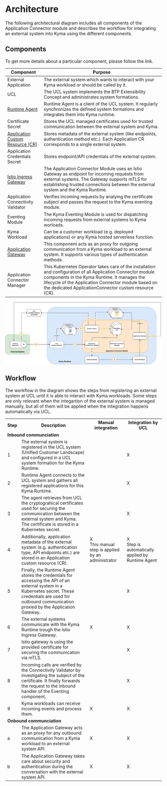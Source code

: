 
# Architecture

The following architectural diagram includes all components of the Application Connector module and describes the workflow for integrating an external system into Kyma using the different components.


## Components

To get more details about a particular component, please follow the link.

|Component|Purpose|
|--|--|
|External Application|The external system which wants to interact with your Kyma workload or should be called by it.|
|UCL|The UCL system implements the BTP Extensibility Concept and administrates system formations.|
|[Runtime Agent](./technical-reference/runtime-agent/README.md)|Runtime Agent is a client of the UCL system. It regularly synchronizes the defined system formations and integrates them into Kyma runtime.|
|Certificate Secret|Stores the UCL managed certificates used for trusted communication between the external system and Kyma.|
|[Application Custom Resource (CR)](./resources/04-10-application.md)|Stores metadata of the external system (like endpoints, authentication method etc.). Each Application CR corresponds to a single external system.|
|Application Credentials Secret|Stores endpoint/API credentials of the external system.|
|[Istio Ingress Gateway](./technical-reference/02-10-istio-gateway.md)|The Application Connector Module uses an Istio Gateway as endpoint for incoming requests from external systems. The Gateway supports mTLS for establishing trusted connections between the external system and the Kyma Runtime.|
|Application Connectivity Validator|Verifies incoming requests by analying the certificate subject and passes the request to the Kyma eventing module.|
|Eventing Module|The Kyma Eventing Module is used for dispatching incoming requests from external systems to Kyma worloads.|
|Kyma Workload|Can be a customer workload (e.g. deployed applications) or any Kyma hosted serverless function.|
|[Application Gateway](./technical-reference/02-20-application-gateway.md)|This component acts as an proxy for outgoing communication from a Kyma workload to an external system. It supports various types of authentication methods.|
|Application Connector Manager|This Kubernetes Operator takes care of the installation and configuration of all Application Connector module components in the Kyma Runtime. It manages the lifecycle of the Application Connector module based on the dedicated ApplicationConnector custom resource (CR).|


![Application Connector Architecture](./assets/ac-architecture.png)


## Workflow

The workflow in the diagram shows the steps from registering an external system at UCL until it is able to interact with Kyma workloads. Some steps are only relevant when the integartion of the external system is managed manually, but all of them will be applied when the integration happens automatically via UCL.

<table>
    <tr>
        <th>Step</th>
        <th>Description</th>
        <th>Manual integration</th>
        <th>Integration by UCL</th>
    </tr>
    <tr>
        <td colspan="4"><strong>Inbound communciation</strong></td>
    </tr>
    <tr>
        <td>1</td>
        <td>The external system is registered in the UCL system (Unified Customer Landscape) and configured in a UCL system formation for the Kyma Runtime.</td>
        <td></td>
        <td>X</td>
    </tr>
    <tr>
        <td>2</td>
        <td>Runtime Agent connects to the UCL system and gathers all registered applications for this Kyma Runtime.</td>
        <td></td>
        <td>X</td>
    </tr>
    <tr>
        <td>3</td>
        <td>The agent retrieves from UCL the cryptograhical certificates used for securing the communication between the external system and Kyma. The certificate is stored in a Kubernetes secret.</td>
        <td></td>
        <td>X</td>
    </tr>
    <tr>
        <td>4</td>
        <td>Additionally, application metadata of the external system (e.g. authentication type, API endpoints etc.) are stored in an Application custom resource (CR).</td>
        <td>X<br/>This manual step is applied by an administrator</td>
        <td>X<br/>Step is automatically applied by Runtime Agent</td>
    </tr>
    <tr>
        <td>5</td>
        <td>Finally, the Runtime Agent stores the credentials for accessing the API of an external system in a Kubernetes secret.
These credentials are used for outbound communication proxied by the Application Gateway.</td>
        <td></td>
        <td>X</td>
    </tr>
    <tr>
        <td>6</td>
        <td>The external systems communicate with the Kyma Runtime trough the Istio Ingress Gateway.</td>
        <td>X</td>
        <td>X</td>
    </tr>
    <tr>
        <td>7</td>
        <td>Istio gateway is using the provided certificate for securing the communication via mTLS.</td>
        <td></td>
        <td>X</td>
    </tr>
    <tr>
        <td>8</td>
        <td>Incoming calls are verified by the Connectivity Validator by investigating the subject of the certificate. It finally forwards the request to the inbound handler of the Eventing component.</td>
        <td></td>
        <td>X</td>
    </tr>
    <tr>
        <td>9</td>
        <td>Kyma workloads can receive incoming events and process them.</td>
        <td>X</td>
        <td>X</td>
    </tr>
    <tr>
        <td colspan="4"><strong>Onbound communciation</strong></td>
    </tr>
    <tr>
        <td>a</td>
        <td>The Application Gateway acts as an proxy for any outbound communication from a Kyma workload to an external system API.</td>
        <td>X</td>
        <td>X</td>
    </tr>
    <tr>
        <td>b</td>
        <td>The Application Gateway takes care about security and authentication during the conversation with the external system API.</td>
        <td>X</td>
        <td>X</td>
    </tr>
</table>

